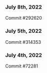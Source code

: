 ### July 8th, 2022

Commit #292620

### July 5th, 2022

Commit #314353


### July 4th, 2022

Commit #72281
